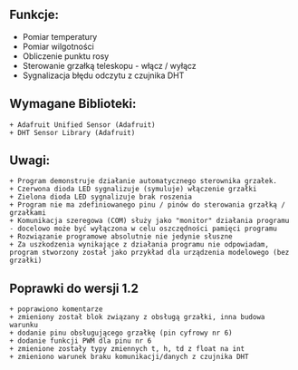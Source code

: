 ## Funkcje:
 + Pomiar temperatury
 + Pomiar wilgotności
 + Obliczenie punktu rosy
 + Sterowanie grzałką teleskopu - włącz / wyłącz
 + Sygnalizacja błędu odczytu z czujnika DHT

## Wymagane Biblioteki:
    + Adafruit Unified Sensor (Adafruit)
    + DHT Sensor Library (Adafruit)

## Uwagi:
    + Program demonstruje działanie automatycznego sterownika grzałek.
    + Czerwona dioda LED sygnalizuje (symuluje) włączenie grzałki
    + Zielona dioda LED sygnalizuje brak roszenia
    + Program nie ma zdefiniowanego pinu / pinów do sterowania grzałką / grzałkami
    + Komunikacja szeregowa (COM) służy jako "monitor" działania programu - docelowo może być wyłączona w celu oszczędności pamięci programu
    + Rozwiązanie programowe absolutnie nie jedynie słuszne
    + Za uszkodzenia wynikające z działania programu nie odpowiadam, program stworzony został jako przykład dla urządzenia modelowego (bez grzałki)

## Poprawki do wersji 1.2
    + poprawiono komentarze
    + zmieniony został blok związany z obsługą grzałki, inna budowa warunku
    + dodanie pinu obsługującego grzałkę (pin cyfrowy nr 6)
    + dodanie funkcji PWM dla pinu nr 6
    + zmienione zostały typy zmiennych t, h, td z float na int
    + zmieniono warunek braku komunikacji/danych z czujnika DHT
